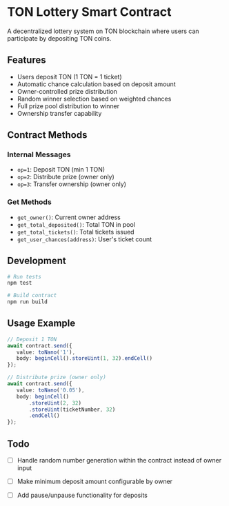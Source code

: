 # TON Lottery Smart Contract

A decentralized lottery system on TON blockchain where users can participate by depositing TON coins.

## Features
- Users deposit TON (1 TON = 1 ticket)  
- Automatic chance calculation based on deposit amount
- Owner-controlled prize distribution
- Random winner selection based on weighted chances
- Full prize pool distribution to winner
- Ownership transfer capability

## Contract Methods

### Internal Messages
- `op=1`: Deposit TON (min 1 TON)
- `op=2`: Distribute prize (owner only)
- `op=3`: Transfer ownership (owner only)

### Get Methods
- `get_owner()`: Current owner address
- `get_total_deposited()`: Total TON in pool
- `get_total_tickets()`: Total tickets issued
- `get_user_chances(address)`: User's ticket count

## Development

```bash
# Run tests
npm test

# Build contract
npm run build
```

## Usage Example

```typescript
// Deposit 1 TON
await contract.send({ 
   value: toNano('1'), 
   body: beginCell().storeUint(1, 32).endCell() 
});

// Distribute prize (owner only)
await contract.send({
   value: toNano('0.05'),
   body: beginCell()
       .storeUint(2, 32)
       .storeUint(ticketNumber, 32)
       .endCell()
});
```

## Todo
* [ ] Handle random number generation within the contract instead of owner input
* [ ] Make minimum deposit amount configurable by owner
* [ ] Add pause/unpause functionality for deposits

